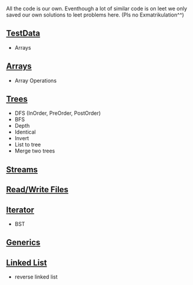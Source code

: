 All the code is our own. Eventhough a lot of similar code is on leet we only saved our own solutions to leet problems here. (Pls no Exmatrikulation^^)

## [TestData](/TestData.md)
- Arrays

## [Arrays](/Arrays.md)
- Array Operations

## [Trees](/Trees.md)
- DFS (InOrder, PreOrder, PostOrder)
- BFS
- Depth
- Identical
- Invert
- List to tree
- Merge two trees

## [Streams](/Streams.md)

## [Read/Write Files](/IO.md)
## [Iterator](/Iterator.md)
- BST
## [Generics](/Generics.md)

## [Linked List](/LinkedList.md)
- reverse linked list